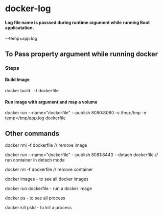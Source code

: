 # docker-log

#### Log file name is passsed during runtime argument while running Boot applicatation.
 --temp=app.log

## To Pass property argument while running docker

### Steps

#### Build Image 
docker build . -t dockerfile 

#### Run Image with argument and map a volume
docker run --name="dockerfile" --publish 8080:8080 -v /tmp:/tmp -e temp=/tmp/app.log dockerfile


## Other commands

docker rmi -f dockerfile  // remove image

docker run --name="dockerfile" --publish 8081:8443 --detach dockerfile  // run container in detach mode

docker rm -f dockerfile   // remove container

docker images                      - to see all docker images

docker run dockerfile              - run a docker image

docker ps                          - to see all process

docker kill psId                   - to kill a process
